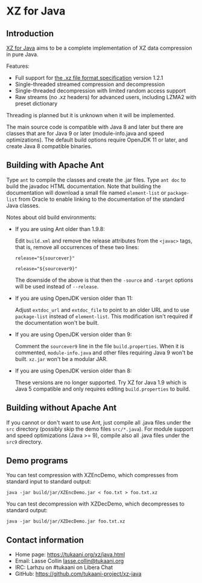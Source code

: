 
XZ for Java
===========

Introduction
------------

  [XZ for Java](<https://tukaani.org/xz/java.html>) aims to be
  a complete implementation of XZ data compression in pure Java.

  Features:
   * Full support for [the .xz file format specification](
     <https://tukaani.org/xz/format.html>) version 1.2.1
   * Single-threaded streamed compression and decompression
   * Single-threaded decompression with limited random access support
   * Raw streams (no .xz headers) for advanced users, including LZMA2
     with preset dictionary

  Threading is planned but it is unknown when it will be implemented.

  The main source code is compatible with Java 8 and later but there
  are classes that are for Java 9 or later (module-info.java and
  speed optimizations). The default build options require OpenJDK 11
  or later, and create Java 8 compatible binaries.

Building with Apache Ant
------------------------

  Type `ant` to compile the classes and create the .jar files.
  Type `ant doc` to build the javadoc HTML documentation. Note
  that building the documentation will download a small file named
  `element-list` or `package-list` from Oracle to enable linking to
  the documentation of the standard Java classes.

  Notes about old build environments:

  * If you are using Ant older than 1.9.8:

    Edit `build.xml` and remove the release attributes from the
    `<javac>` tags, that is, remove all occurrences of these two lines:

        release="${sourcever}"

        release="${sourcever9}"

    The downside of the above is that then the `-source` and `-target`
    options will be used instead of `--release`.

  * If you are using OpenJDK version older than 11:

    Adjust `extdoc_url` and `extdoc_file` to point to an older URL
    and to use `package-list` instead of `element-list`. This
    modification isn't required if the documentation won't be
    built.

  * If you are using OpenJDK version older than 9:

    Comment the `sourcever9` line in the file `build.properties`.
    When it is commented, `module-info.java` and other files
    requiring Java 9 won't be built. `xz.jar` won't be a modular JAR.

  * If you are using OpenJDK version older than 8:

    These versions are no longer supported. Try XZ for Java 1.9
    which is Java 5 compatible and only requires editing
    `build.properties` to build.

Building without Apache Ant
---------------------------

  If you cannot or don't want to use Ant, just compile all .java files
  under the `src` directory (possibly skip the demo files `src/*.java`).
  For module support and speed optimizations (Java >= 9), compile also
  all .java files under the `src9` directory.

Demo programs
-------------

  You can test compression with XZEncDemo, which compresses from
  standard input to standard output:

    java -jar build/jar/XZEncDemo.jar < foo.txt > foo.txt.xz

  You can test decompression with XZDecDemo, which decompresses to
  standard output:

    java -jar build/jar/XZDecDemo.jar foo.txt.xz

Contact information
-------------------

  * Home page: <https://tukaani.org/xz/java.html>
  * Email: Lasse Collin <lasse.collin@tukaani.org>
  * IRC: Larhzu on #tukaani on Libera Chat
  * GitHub: <https://github.com/tukaani-project/xz-java>

